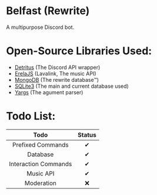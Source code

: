 # Belfast (Rewrite)

A multipurpose Discord bot.

# Open-Source Libraries Used:

- [Detritus](https://github.com/detritusjs/client) (The Discord API wrapper)
- [ErelaJS](https://github.com/MenuDocs/erela.js) (Lavalink, The music API)
- [MongoDB](https://github.com/DevSnowflake/quickmongo) (The rewrite database™) 
- [SQLite3](https://github.com/NotMarx/xen.db) (The main and current database used)
- [Yargs](https://github.com/yargs/yargs) (The agument parser)

# Todo List:

| Todo | Status |
| :---: | :---: |
| Prefixed Commands | ✔ |
| Database | ✔ |
| Interaction Commands | ✔ |
| Music API | ✔ |
| Moderation | ❌ |
